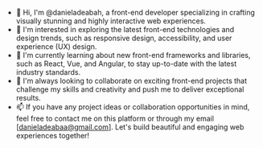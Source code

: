 - 👋 Hi, I'm @danieladeabah, a front-end developer specializing in crafting visually stunning and highly interactive web experiences.
- 👀 I'm interested in exploring the latest front-end technologies and design trends, such as responsive design, accessibility, and user experience (UX) design.
- 🌱 I'm currently learning about new front-end frameworks and libraries, such as React, Vue, and Angular, to stay up-to-date with the latest industry standards.
- 💞️ I'm always looking to collaborate on exciting front-end projects that challenge my skills and creativity and push me to deliver exceptional results.
- 📫 If you have any project ideas or collaboration opportunities in mind, feel free to contact me on this platform or through my email [danieladeabaa@gmail.com]. Let's build beautiful and engaging web experiences together!
